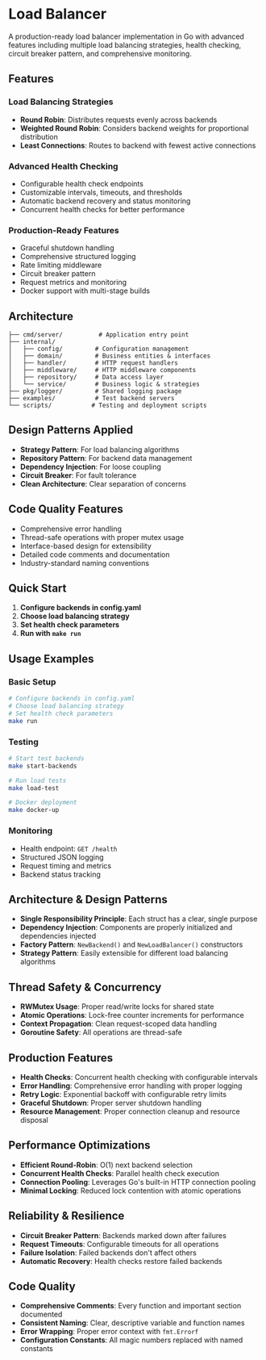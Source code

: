 # Load Balancer

A production-ready load balancer implementation in Go with advanced features including multiple load balancing strategies, health checking, circuit breaker pattern, and comprehensive monitoring.

## Features

### Load Balancing Strategies
- **Round Robin**: Distributes requests evenly across backends
- **Weighted Round Robin**: Considers backend weights for proportional distribution  
- **Least Connections**: Routes to backend with fewest active connections

### Advanced Health Checking
- Configurable health check endpoints
- Customizable intervals, timeouts, and thresholds
- Automatic backend recovery and status monitoring
- Concurrent health checks for better performance

### Production-Ready Features
- Graceful shutdown handling
- Comprehensive structured logging
- Rate limiting middleware
- Circuit breaker pattern
- Request metrics and monitoring
- Docker support with multi-stage builds

## Architecture

```
├── cmd/server/          # Application entry point
├── internal/
│   ├── config/         # Configuration management
│   ├── domain/         # Business entities & interfaces
│   ├── handler/        # HTTP request handlers
│   ├── middleware/     # HTTP middleware components
│   ├── repository/     # Data access layer
│   └── service/        # Business logic & strategies
├── pkg/logger/         # Shared logging package
├── examples/           # Test backend servers
└── scripts/           # Testing and deployment scripts
```

## Design Patterns Applied

- **Strategy Pattern**: For load balancing algorithms
- **Repository Pattern**: For backend data management
- **Dependency Injection**: For loose coupling
- **Circuit Breaker**: For fault tolerance
- **Clean Architecture**: Clear separation of concerns

## Code Quality Features

- Comprehensive error handling
- Thread-safe operations with proper mutex usage
- Interface-based design for extensibility
- Detailed code comments and documentation
- Industry-standard naming conventions

## Quick Start

1. **Configure backends in config.yaml**
2. **Choose load balancing strategy**
3. **Set health check parameters**
4. **Run with `make run`**

## Usage Examples

### Basic Setup
```bash
# Configure backends in config.yaml
# Choose load balancing strategy
# Set health check parameters
make run
```

### Testing
```bash
# Start test backends
make start-backends

# Run load tests
make load-test

# Docker deployment
make docker-up
```

### Monitoring
- Health endpoint: `GET /health`
- Structured JSON logging
- Request timing and metrics
- Backend status tracking

## Architecture & Design Patterns

- **Single Responsibility Principle**: Each struct has a clear, single purpose
- **Dependency Injection**: Components are properly initialized and dependencies injected
- **Factory Pattern**: `NewBackend()` and `NewLoadBalancer()` constructors
- **Strategy Pattern**: Easily extensible for different load balancing algorithms

## Thread Safety & Concurrency

- **RWMutex Usage**: Proper read/write locks for shared state
- **Atomic Operations**: Lock-free counter increments for performance
- **Context Propagation**: Clean request-scoped data handling
- **Goroutine Safety**: All operations are thread-safe

## Production Features

- **Health Checks**: Concurrent health checking with configurable intervals
- **Error Handling**: Comprehensive error handling with proper logging
- **Retry Logic**: Exponential backoff with configurable retry limits
- **Graceful Shutdown**: Proper server shutdown handling
- **Resource Management**: Proper connection cleanup and resource disposal

## Performance Optimizations

- **Efficient Round-Robin**: O(1) next backend selection
- **Concurrent Health Checks**: Parallel health check execution
- **Connection Pooling**: Leverages Go's built-in HTTP connection pooling
- **Minimal Locking**: Reduced lock contention with atomic operations

## Reliability & Resilience

- **Circuit Breaker Pattern**: Backends marked down after failures
- **Request Timeouts**: Configurable timeouts for all operations
- **Failure Isolation**: Failed backends don't affect others
- **Automatic Recovery**: Health checks restore failed backends

## Code Quality

- **Comprehensive Comments**: Every function and important section documented
- **Consistent Naming**: Clear, descriptive variable and function names
- **Error Wrapping**: Proper error context with `fmt.Errorf`
- **Configuration Constants**: All magic numbers replaced with named constants
